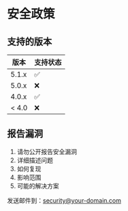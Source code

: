 # 安全政策
 
## 支持的版本
| 版本 | 支持状态 |
| --- | --- |
| 5.1.x | :white_check_mark: |
| 5.0.x | :x: |
| 4.0.x | :white_check_mark: |
| < 4.0 | :x: |
 
## 报告漏洞
1. 请勿公开报告安全漏洞
2. 详细描述问题
3. 如何复现
4. 影响范围
5. 可能的解决方案
 
发送邮件到：security@your-domain.com